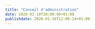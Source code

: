 ```yaml
---
title: "Conseil d'administration"
date: 2020-02-10T20:00:00+01:00
publishdate: 2020-01-16T12:06:24+01:00
---
```

